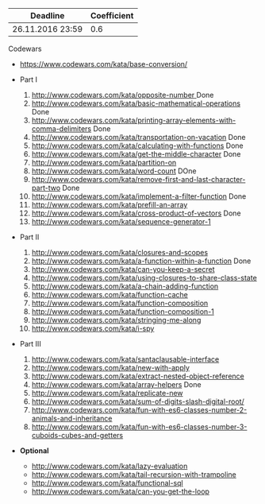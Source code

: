 ﻿Deadline         |  Coefficient
-----------------|----------------
26.11.2016 23:59  | 0.6

Codewars 
  - https://www.codewars.com/kata/base-conversion/

  - Part I 
     1. <u>http://www.codewars.com/kata/opposite-number </u>  Done
     2. http://www.codewars.com/kata/basic-mathematical-operations    Done
     3. http://www.codewars.com/kata/printing-array-elements-with-comma-delimiters    Done
     4. http://www.codewars.com/kata/transportation-on-vacation    Done
     5. http://www.codewars.com/kata/calculating-with-functions    Done
     6. http://www.codewars.com/kata/get-the-middle-character    Done
     7. http://www.codewars.com/kata/partition-on
     8. http://www.codewars.com/kata/word-count    DOne
     9. http://www.codewars.com/kata/remove-first-and-last-character-part-two   Done
     10. http://www.codewars.com/kata/implement-a-filter-function   Done
     11. http://www.codewars.com/kata/prefill-an-array
     12. http://www.codewars.com/kata/cross-product-of-vectors   Done
     13. http://www.codewars.com/kata/sequence-generator-1
  - Part II 
     1. http://www.codewars.com/kata/closures-and-scopes
     2. http://www.codewars.com/kata/a-function-within-a-function   Done
     3. http://www.codewars.com/kata/can-you-keep-a-secret
     4. http://www.codewars.com/kata/using-closures-to-share-class-state
     5. http://www.codewars.com/kata/a-chain-adding-function
     6. http://www.codewars.com/kata/function-cache
     7. http://www.codewars.com/kata/function-composition
     8. http://www.codewars.com/kata/function-composition-1
     9. http://www.codewars.com/kata/stringing-me-along
     10. http://www.codewars.com/kata/i-spy
  - Part III 
     1. http://www.codewars.com/kata/santaclausable-interface
     2. http://www.codewars.com/kata/new-with-apply
     3. http://www.codewars.com/kata/extract-nested-object-reference
     4. http://www.codewars.com/kata/array-helpers   Done
     5. http://www.codewars.com/kata/replicate-new
     6. http://www.codewars.com/kata/sum-of-digits-slash-digital-root/
     7. http://www.codewars.com/kata/fun-with-es6-classes-number-2-animals-and-inheritance
     8. http://www.codewars.com/kata/fun-with-es6-classes-number-3-cuboids-cubes-and-getters
  - __Optional__
     - http://www.codewars.com/kata/lazy-evaluation
     - http://www.codewars.com/kata/tail-recursion-with-trampoline
     - http://www.codewars.com/kata/functional-sql
     - http://www.codewars.com/kata/can-you-get-the-loop
